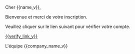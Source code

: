 Cher {{name_v}},

Bienvenue et merci de votre inscription.

Veuillez cliquer sur le lien suivant pour vérifier votre compte.

<a href="{{verify_link_v}}">{{verify_link_v}}</a>

L'équipe {{company_name_v}}
